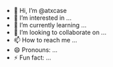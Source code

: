 - 👋 Hi, I’m @atxcase
- 👀 I’m interested in ...
- 🌱 I’m currently learning ...
- 💞️ I’m looking to collaborate on ...
- 📫 How to reach me ...
- 😄 Pronouns: ...
- ⚡ Fun fact: ...

<!---
atxcase/atxcase is a ✨ special ✨ repository because its `README.md` (this file) appears on your GitHub profile.
You can click the Preview link to take a look at your changes.
--->
